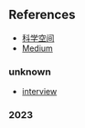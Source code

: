 ## References

* [科学空间](https://spaces.ac.cn/)
* [Medium](https://medium.com/)


### unknown

* [interview](https://github.com/huihut/interview)

### 2023



